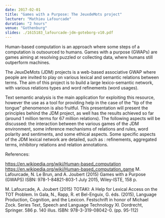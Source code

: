 ```yaml
---
date: 2017-02-01
title: "Games with a Purpose: The JeuxdeMots project"
lecturer: "Mathieu Lafourcade"
duration: "2 hours"
venue: "Gothenburg"
slides: ./1615183_lafourcade-jdm-goteborg-v10.pdf
---
```




Human-based computation is an approach where some steps of a computation is outsourced to humans. Games with a purpose (GWAPs) are games aiming at resolving puzzled or collecting data, where humans still outperform machines.

The JeuxDeMots (JDM) projects is a web-based associative GWAP where people are invited to play on various lexical and semantic relations between terms. The aim of this project is to build a large lexico-semantic network, with various relations types and word refinements (word usages).

Text semantic analysis is the main application for exploiting this resource, however the use as a tool for providing help in the case of the "tip of the tongue" phenomenon is also fruitful. This presentation will present the principles behind the JDM project, as well has the results achieved so far (around 1 million terms for 67 million relations). The following aspects will be discussed: the interaction between the various games of the JDM environment, some inference mechanisms of relations and rules, word polarity and sentiments, and some ethical aspects. Some specific aspects of the JDM lexical network are detailed, such as : refinements, aggregated terms, inhibitory relations and relation annotations.

References:

https://en.wikipedia.org/wiki/Human-based_computation https://en.wikipedia.org/wiki/Human-based_computation_game M. Lafourcade, N. Le Brun, and A. Joubert (2015) Games with a Purpose (GWAPS) ISBN: 978-1-84821-803-1 July 2015, Wiley-ISTE, 158 p.

M. Lafourcade, A. Joubert (2015) TOTAKI: A Help for Lexical Access on the TOT Problem. In Gala, N., Rapp, R. et Bel-Enguix, G. éds. (2015), Language Production, Cognition, and the Lexicon. Festschrift in honor of Michael Zock. Series Text, Speech and Language Technology XI. Dordrecht, Springer. 586 p. 140 illus. ISBN: 978-3-319-08042-0. (pp. 95-112)



 


